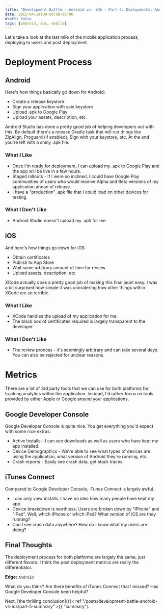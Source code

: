 ```yaml
---
title: "Development Battle - Android vs. iOS - Part 4: Deployments, Analytics, and Metrics"
date: 2015-04-19T00:00:00-05:00
draft: false
tags: [android, ios, mobile]
---
```


Let's take a look at the last mile of the mobile application process, deploying to users and post deployment.

<!--more-->

# Deployment Process

## Android

Here's how things basically go down for Android:

* Create a release keystore
* Sign your application with said keystore
* Upload .apk to Google Play
* Upload your assets, description, etc.

Android Studio has done a pretty good job of helping developers out with this. By default there's a release Gradle task that will run things like ZipAlign, Proguard (if enabled), Sign with your keystore, etc. At the end you're left with a shiny .apk file.

### What I Like

* Once I'm ready for deployment, I can upload my .apk to Google Play and the app will be live in a few hours.
* Staged rollouts - If I were so inclined, I could have Google Play communities of users who would receive Alpha and Beta versions of my application ahead of release.
* I have a "production" .apk file that I could load on other devices for testing.

### What I Don't Like

* Android Studio doesn't upload my .apk for me

## iOS

And here's how things go down for iOS:

* Obtain certificates
* Publish to App Store
* Wait some arbitrary amount of time for review
* Upload assets, description, etc.

XCode actually does a pretty good job of making this final jaunt easy. I was a bit surprised how simple it was considering how other things within XCode are so terrible.

### What I Like

* XCode handles the upload of my application for me.
* The black box of certificates required is largely transparent to the developer.

### What I Don't Like

* The review process - it's seemingly arbitrary and can take several days. You can also be rejected for unclear reasons.

# Metrics

There are a lot of 3rd party tools that we can use for both platforms for tracking analytics within the application. Instead, I'd rather focus on tools provided by either Apple or Google around your applications.

## Google Developer Console

Google Developer Console is quite nice. You get everything you'd expect with some nice extras:

* Active Installs - I can see downloads as well as users who have kept my app installed.
* Device Demographics - We're able to see what types of devices are using the application, what version of Android they're running, etc.
* Crash reports - Easily see crash data, get stack traces.

## iTunes Connect

Compared to Google Developer Console, iTunes Connect is largely awful.

* I can only view installs. I have no idea how many people have kept my app.
* Device breakdown is worthless. Users are broken down by "iPhone" and "iPad". Well, which iPhone or which iPad? What version of iOS are they running?
* Can I see crash data anywhere? How do I know what my users are doing?

## Final Thoughts

The deployment process for both platforms are largely the same, just different flavors. I think the post deployment metrics are really the differentiator.

**Edge:** `Android`

What do you think? Are there benefits of iTunes Connect that I missed? Has Google Developer Console been helpful?

Next, [the thrilling conclusion]({{< ref "/posts/development-battle-android-vs-ios/part-5-summary" >}} "summary").
